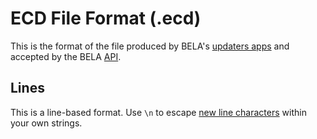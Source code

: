 # ECD File Format (.ecd)

This is the format of the file produced by BELA's [updaters apps](/CodeSynchronization.md#2-run-the-bela-updater-docker-app-for-your-language) and accepted by the BELA [API](/API.md).

## Lines

This is a line-based format. Use `\n` to escape [new line characters](https://docs.oracle.com/en/java/javase/24/docs/api/java.base/java/io/BufferedReader.html#readLine()) within your own strings.

